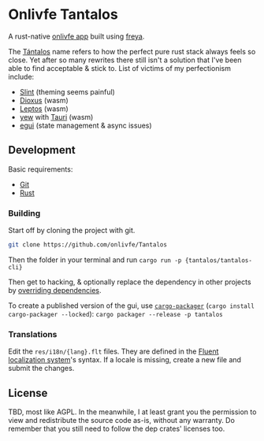 # Onlivfe Tantalos

A rust-native [onlivfe app](https://onlivfe.com) built using [freya](https://freyaui.dev/).

The [Tántalos](https://en.wikipedia.org/wiki/Tantalus) name refers to how the perfect pure rust stack always feels so close.
Yet after so many rewrites there still isn't a solution that I've been able to find acceptable & stick to.
List of victims of my perfectionism include:

- [Slint](https://slint.dev/) (theming seems painful)
- [Dioxus](https://dioxuslabs.com/) (wasm)
- [Leptos](https://github.com/leptos-rs/leptos) (wasm)
- [yew](https://yew.rs) with [Tauri](https://tauri.app/) (wasm)
- [egui](https://github.com/emilk/egui) (state management & async issues)

## Development

Basic requirements:

- [Git](https://git-scm.com)
- [Rust](https://www.rust-lang.org/)

### Building

Start off by cloning the project with git.

```sh
git clone https://github.com/onlivfe/Tantalos
```

Then the folder in your terminal and run `cargo run -p {tantalos/tantalos-cli}`

Then get to hacking, & optionally replace the dependency in other projects by [overriding dependencies](https://doc.rust-lang.org/cargo/reference/overriding-dependencies.html).

To create a published version of the gui, use [`cargo-packager`](https://github.com/crabnebula-dev/cargo-packager) (`cargo install cargo-packager --locked`): `cargo packager --release -p tantalos`

### Translations

Edit the `res/i18n/{lang}.flt` files.
They are defined in the [Fluent localization system](https://projectfluent.org/)'s syntax.
If a locale is missing, create a new file and submit the changes.

## License

TBD, most like AGPL. In the meanwhile, I at least grant you the permission to view and redistribute the source code as-is, without any warranty. Do remember that you still need to follow the dep crates' licenses too.
